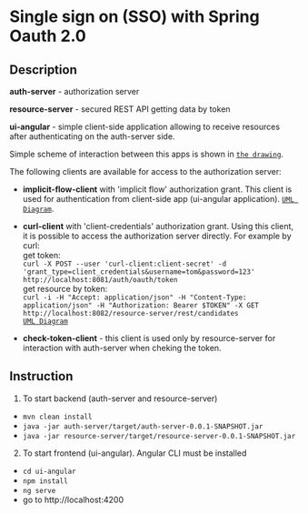 # Single sign on (SSO) with Spring Oauth 2.0

## Description

**auth-server** - authorization server

**resource-server** - secured REST API getting data by token

**ui-angular** - simple client-side application allowing to receive resources after authenticating on the auth-server side.

Simple scheme of interaction between this apps is shown in [`the drawing`](https://github.com/mrigor87/ssoTemplate/tree/master/doc/scheme.jpg).



The following clients are available for access to the authorization server:

- **implicit-flow-client** with 'implicit flow' authorization grant. This client is used for authentication from client-side app (ui-angular application). [`UML Diagram`](https://github.com/mrigor87/ssoTemplate/tree/master/doc/implicit-flow.jpg).

- **curl-client** with 'client-credentials' authorization grant. Using this client, it is possible to access the authorization server directly. For example by curl: 
<br/>get token:   
`curl -X POST --user 'curl-client:client-secret' -d 'grant_type=client_credentials&username=tom&password=123' http://localhost:8081/auth/oauth/token`
<br/>get resource by token:  
`curl -i -H "Accept: application/json" -H "Content-Type: application/json" -H "Authorization: Bearer $TOKEN" -X GET http://localhost:8082/resource-server/rest/candidates` 
<br/> [`UML Diagram`](https://github.com/mrigor87/ssoTemplate/tree/master/doc/client-credentials-flow.jpg)
- **check-token-client** - this client is used only by resource-server for interaction with auth-server when cheking the token.


## Instruction 

1.	To start backend (auth-server and resource-server)

- `mvn clean install`
- `java -jar auth-server/target/auth-server-0.0.1-SNAPSHOT.jar`
- `java -jar resource-server/target/resource-server-0.0.1-SNAPSHOT.jar`

2.	To start frontend (ui-angular). Angular CLI must be installed

- `cd ui-angular`
- `npm install`
- `ng serve`
- go to http://localhost:4200

